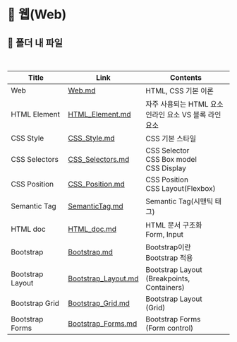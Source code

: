 # 📜 웹(Web)



## 🛒 폴더 내 파일

<br/>

| Title            | Link                                         | Contents                                                   |
| ---------------- | -------------------------------------------- | ---------------------------------------------------------- |
| Web              | [Web.md](./Web.md)                           | HTML, CSS 기본 이론                                        |
| HTML Element     | [HTML_Element.md](./HTML_Element.md)         | 자주 사용되는 HTML 요소<br />인라인 요소 VS 블록 라인 요소 |
| CSS Style        | [CSS_Style.md](CSS_Style.md)                 | CSS 기본 스타일                                            |
| CSS Selectors    | [CSS_Selectors.md](./CSS_Selectors.md)       | CSS Selector<br />CSS Box model<br />CSS Display           |
| CSS Position     | [CSS_Position.md](./CSS_Position.md)         | CSS Position<br />CSS Layout(Flexbox)                      |
| Semantic Tag     | [SemanticTag.md](./SemanticTag.md)           | Semantic Tag(시맨틱 태그)                                  |
| HTML doc         | [HTML_doc.md](./HTML_doc.md)                 | HTML 문서 구조화<br />Form, Input                          |
| Bootstrap        | [Bootstrap.md](./Bootstrap.md)               | Bootstrap이란<br />Bootstrap 적용                          |
| Bootstrap Layout | [Bootstrap_Layout.md](./Bootstrap_Layout.md) | Bootstrap Layout<br />(Breakpoints, Containers)            |
| Bootstrap Grid   | [Bootstrap_Grid.md](./Bootstrap_Grid.md)     | Bootstrap Layout<br />(Grid)                               |
| Bootstrap Forms  | [Bootstrap_Forms.md](./Bootstrap_Forms.md)   | Bootstrap Forms<br />(Form control)                        |
